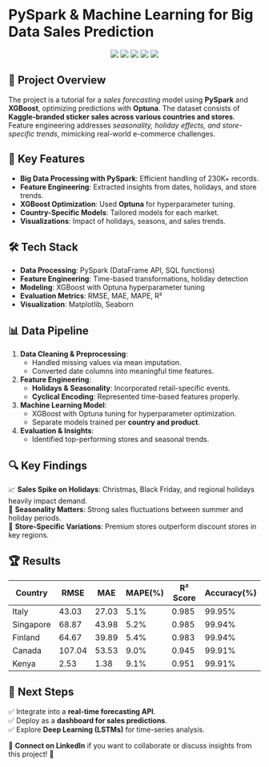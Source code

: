 # PySpark & Machine Learning for Big Data Sales Prediction

<div align="center">
<img src="https://img.shields.io/badge/Kaggle-20BEFF?style=for-the-badge&logo=Kaggle&logoColor=white" >
<img src="https://img.shields.io/badge/Apache_Spark-FFFFFF?style=for-the-badge&logo=apachespark&logoColor=#E35A16" >
<img src="https://img.shields.io/badge/scikit_learn-F7931E?style=for-the-badge&logo=scikit-learn&logoColor=white" >
<img src="https://img.shields.io/badge/Python-FFD43B?style=for-the-badge&logo=python&logoColor=blue" >
<img src="https://img.shields.io/badge/Colab-F9AB00?style=for-the-badge&logo=googlecolab&color=525252" >
</div>

## 📌 Project Overview
The project is a tutorial for a *sales forecasting* model using **PySpark** and **XGBoost**, optimizing predictions with **Optuna**. The dataset consists of **Kaggle-branded sticker sales across various countries and stores**. Feature engineering addresses *seasonality, holiday effects, and store-specific trends*, mimicking real-world e-commerce challenges.

## 🚀 Key Features
- **Big Data Processing with PySpark**: Efficient handling of 230K+ records.
- **Feature Engineering**: Extracted insights from dates, holidays, and store trends.
- **XGBoost Optimization**: Used **Optuna** for hyperparameter tuning.
- **Country-Specific Models**: Tailored models for each market.
- **Visualizations**: Impact of holidays, seasons, and sales trends.

## 🛠️ Tech Stack
- **Data Processing**: PySpark (DataFrame API, SQL functions)
- **Feature Engineering**: Time-based transformations, holiday detection
- **Modeling**: XGBoost with Optuna hyperparameter tuning
- **Evaluation Metrics**: RMSE, MAE, MAPE, R²
- **Visualization**: Matplotlib, Seaborn

## 📊 Data Pipeline
1. **Data Cleaning & Preprocessing**:
   - Handled missing values via mean imputation.
   - Converted date columns into meaningful time features.
2. **Feature Engineering**:
   - **Holidays & Seasonality**: Incorporated retail-specific events.
   - **Cyclical Encoding**: Represented time-based features properly.
3. **Machine Learning Model**:
   - XGBoost with Optuna tuning for hyperparameter optimization.
   - Separate models trained per **country and product**.
4. **Evaluation & Insights**:
   - Identified top-performing stores and seasonal trends.

## 🔍 Key Findings
📈 **Sales Spike on Holidays**: Christmas, Black Friday, and regional holidays heavily impact demand.  
📆 **Seasonality Matters**: Strong sales fluctuations between summer and holiday periods.  
🏬 **Store-Specific Variations**: Premium stores outperform discount stores in key regions.

## 🏆 Results
| Country  | RMSE  | MAE   | MAPE(%) | R² Score | Accuracy(%) |
|----------|-------|-------|---------|----------|-------------|
| Italy    | 43.03 | 27.03 | 5.1%    | 0.985    | 99.95%      |
| Singapore| 68.87 | 43.98 | 5.2%    | 0.985    | 99.94%      |
| Finland  | 64.67 | 39.89 | 5.4%    | 0.983    | 99.94%      |
| Canada   | 107.04| 53.53 | 9.0%    | 0.945    | 99.91%      |
| Kenya    | 2.53  | 1.38  | 9.1%    | 0.951    | 99.91%      |

## 🎯 Next Steps
✅ Integrate into a **real-time forecasting API**.  
✅ Deploy as a **dashboard for sales predictions**.  
✅ Explore **Deep Learning (LSTMs)** for time-series analysis.

📌 **Connect on LinkedIn** if you want to collaborate or discuss insights from this project! 🚀
